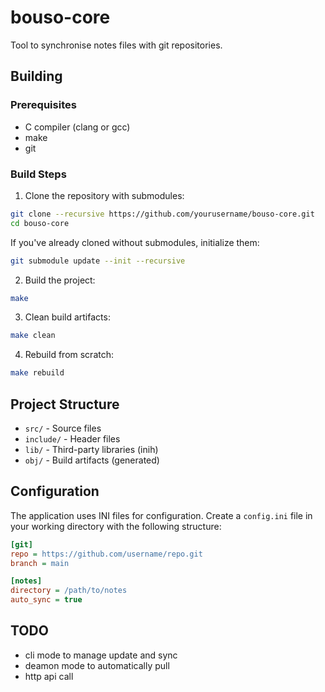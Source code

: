 # bouso-core

Tool to synchronise notes files with git repositories.

## Building

### Prerequisites
- C compiler (clang or gcc)
- make
- git

### Build Steps

1. Clone the repository with submodules:
```bash
git clone --recursive https://github.com/yourusername/bouso-core.git
cd bouso-core
```

If you've already cloned without submodules, initialize them:
```bash
git submodule update --init --recursive
```

2. Build the project:
```bash
make
```

3. Clean build artifacts:
```bash
make clean
```

4. Rebuild from scratch:
```bash
make rebuild
```

## Project Structure

- `src/` - Source files
- `include/` - Header files
- `lib/` - Third-party libraries (inih)
- `obj/` - Build artifacts (generated)

## Configuration

The application uses INI files for configuration. Create a `config.ini` file in your working directory with the following structure:

```ini
[git]
repo = https://github.com/username/repo.git
branch = main

[notes]
directory = /path/to/notes
auto_sync = true
```

## TODO
- cli mode to manage update and sync
- deamon mode to automatically pull
- http api call
